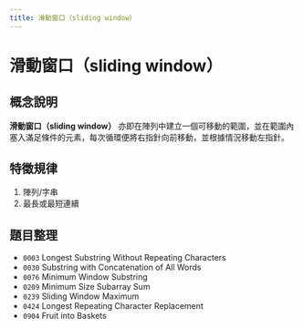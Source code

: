 ```yaml
---
title: 滑動窗口（sliding window）
---
```


# 滑動窗口（sliding window）

## 概念說明

**滑動窗口（sliding window）** 亦即在陣列中建立一個可移動的範圍，並在範圍內塞入滿足條件的元素，每次循環便將右指針向前移動，並根據情況移動左指針。

## 特徵規律

1. 陣列/字串
2. 最長或最短連續

## 題目整理

- `0003` Longest Substring Without Repeating Characters
- `0030` Substring with Concatenation of All Words
- `0076` Minimum Window Substring
- `0209` Minimum Size Subarray Sum
- `0239` Sliding Window Maximum
- `0424` Longest Repeating Character Replacement
- `0904` Fruit into Baskets